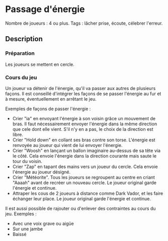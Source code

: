 # Passage d'énergie

Nombre de joueurs : 4 ou plus.
Tags : lâcher prise, écoute, célebrer l'erreur.

## Description

### Préparation

Les joueurs se mettent en cercle.

### Cours du jeu

Un joueur va détenir de l'énergie, qu'il va passer aux autres de plusieurs façons. Il est conseillé d'intégrer les façons de se passer l'énergie au fur et à mesure, éventuellement en arrêtant le jeu.

Exemples de façons de passer l'énergie :
- Crier "ia" en envoyant l'énergie à son voisin grâce un mouvement de bras. Il faut nécessairement envoyer l'énergie dans la même direction que cele dont elle vient. S'il n'y en a pas, le choix de la direction est libre.
- Crier "Hold down" en collant ses bras contre son torse. L'énergie est renvoyée au joueur qui vient de lui envoyer l'énergie.
- Crier "Woosh" en lançant un ballon imaginaire au-dessus de sa tête via le côté. Cela envoie l'énergie dans la direction courante mais saute le tour du voisin.
- Crier "Zap" en tapant des mains vers un joueur du cercle. Cela envoie l'énergie au joueur désigné.
- Crier "Météorite". Tous les joueurs se regroupent au centre en criant "Aaaah" avant de recréer un nouveau cercle. Le joueur original garde l'énergie et continue.
- Attraper les cous de 2 joueurs à distance comme Dark Vador, et les faire échanger leur place. Le joueur original garde l'énergie et continue.

Il est aussi possible de rajouter ou d'enlever des contraintes au cours du jeu. Exemples :
- Avec une voix grave ou aigüe
- Sur une jambe
- Baissé
